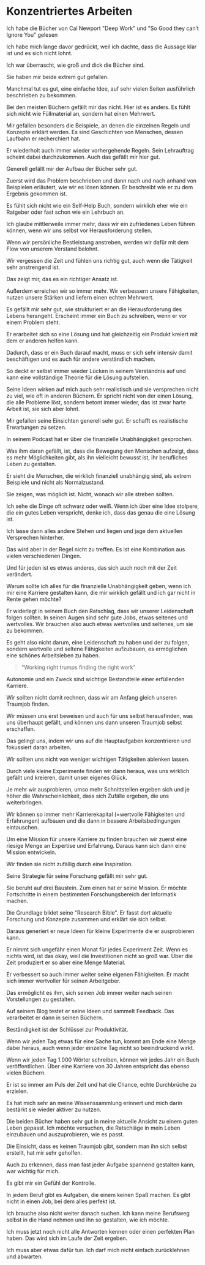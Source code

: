 # Konzentriertes Arbeiten

Ich habe die Bücher von Cal Newport "Deep Work" und "So Good they can’t Ignore You" gelesen

Ich habe mich lange davor gedrückt, weil ich dachte, dass die Aussage klar ist und es sich nicht lohnt.

Ich war überrascht, wie groß und dick die Bücher sind.

Sie haben mir beide extrem gut gefallen.

Manchmal tut es gut, eine einfache Idee, auf sehr vielen Seiten ausführlich beschrieben zu bekommen.

Bei den meisten Büchern gefällt mir das nicht. Hier ist es anders. Es fühlt sich nicht wie Füllmaterial an, sondern hat einen Mehrwert.

Mir gefallen besonders die Beispiele, an denen die einzelnen Regeln und Konzepte erklärt werden. Es sind Geschichten von Menschen, dessen Laufbahn er recherchiert hat.

Er wiederholt auch immer wieder vorhergehende Regeln. Sein Lehrauftrag scheint dabei durchzukommen. Auch das gefällt mir hier gut.

Generell gefällt mir der Aufbau der Bücher sehr gut.

Zuerst wird das Problem beschrieben und dann nach und nach anhand von Beispielen erläutert, wie wir es lösen können. Er beschreibt wie er zu dem Ergebnis gekommen ist.

Es fühlt sich nicht wie ein Self-Help Buch, sondern wirklich eher wie ein Ratgeber oder fast schon wie ein Lehrbuch an.

Ich glaube mittlerweile immer mehr, dass wir ein zufriedenes Leben führen können, wenn wir uns selbst vor Herausforderung stellen.

Wenn wir persönliche Bestleistung anstreben, werden wir dafür mit dem Flow von unserem Verstand belohnt.

Wir vergessen die Zeit und fühlen uns richtig gut, auch wenn die Tätigkeit sehr anstrengend ist.

Das zeigt mir, das es ein richtiger Ansatz ist.

Außerdem erreichen wir so immer mehr. Wir verbessern unsere Fähigkeiten, nutzen unsere Stärken und liefern einen echten Mehrwert.

Es gefällt mir sehr gut, wie strukturiert er an die Herausforderung des Lebens herangeht. Erscheint immer ein Buch zu schreiben, wenn er vor einem Problem steht.

Er erarbeitet sich so eine Lösung und hat gleichzeitig ein Produkt kreiert mit dem er anderen helfen kann.

Dadurch, dass er ein Buch darauf macht, muss er sich sehr intensiv damit beschäftigen und es auch für andere verständlich machen.

So deckt er selbst immer wieder Lücken in seinem Verständnis auf und kann eine vollständige Theorie für die Lösung aufstellen.

Seine Ideen wirken auf mich auch sehr realistisch und sie versprechen nicht zu viel, wie oft in anderen Büchern. Er spricht nicht von der einen Lösung, die alle Probleme löst, sondern betont immer wieder, das ist zwar harte Arbeit ist, sie sich aber lohnt.

Mir gefallen seine Einsichten generell sehr gut. Er schafft es realistische Erwartungen zu setzen.

In seinem Podcast hat er über die finanzielle Unabhängigkeit gesprochen.

Was ihm daran gefällt, ist, dass die Bewegung den Menschen aufzeigt, dass es mehr Möglichkeiten gibt, als ihn vielleicht bewusst ist, ihr berufliches Leben zu gestalten.

Er sieht die Menschen, die wirklich finanziell unabhängig sind, als extrem Beispiele und nicht als Normalzustand.

Sie zeigen, was möglich ist. Nicht, wonach wir alle streben sollten.

Ich sehe die Dinge oft schwarz oder weiß. Wenn ich über eine Idee stolpere, die ein gutes Leben verspricht, denke ich, dass das genau die eine Lösung ist.

Ich lasse dann alles andere Stehen und liegen und jage dem aktuellen Versprechen hinterher.

Das wird aber in der Regel nicht zu treffen. Es ist eine Kombination aus vielen verschiedenen Dingen.

Und für jeden ist es etwas anderes, das sich auch noch mit der Zeit verändert.

Warum sollte ich alles für die finanzielle Unabhängigkeit geben, wenn ich mir eine Karriere gestalten kann, die mir wirklich gefällt und ich gar nicht in Rente gehen möchte?

Er widerlegt in seinem Buch den Ratschlag, dass wir unserer Leidenschaft folgen sollten. In seinen Augen sind sehr gute Jobs, etwas seltenes und wertvolles. Wir brauchen also auch etwas wertvolles und seltenes, um sie zu bekommen.

Es geht also nicht darum, eine Leidenschaft zu haben und der zu folgen, sondern wertvolle und seltene Fähigkeiten aufzubauen, es ermöglichen eine schönes Arbeitsleben zu haben.

> "Working right trumps finding the right work"

Autonomie und ein Zweck sind wichtige Bestandteile einer erfüllenden Karriere.

Wir sollten nicht damit rechnen, dass wir am Anfang gleich unseren Traumjob finden.

Wir müssen uns erst beweisen und auch für uns selbst herausfinden, was uns überhaupt gefällt, und können uns dann unseren Traumjob selbst erschaffen.

Das gelingt uns, indem wir uns auf die Hauptaufgaben konzentrieren und fokussiert daran arbeiten. 

Wir sollten uns nicht von weniger wichtigen Tätigkeiten ablenken lassen.

Durch viele kleine Experimente finden wir dann heraus, was uns wirklich gefällt und kreieren, damit unser eigenes Glück.

Je mehr wir ausprobieren, umso mehr Schnittstellen ergeben sich und je höher die Wahrscheinlichkeit, dass sich Zufälle ergeben, die uns weiterbringen.

Wir können so immer mehr Karrierekapital (=wertvolle Fähigkeiten und Erfahrungen) aufbauen und die dann in bessere Arbeitsbedingungen eintauschen.

Um eine Mission für unsere Karriere zu finden brauchen wir zuerst eine riesige Menge an Expertise und Erfahrung. Daraus kann sich dann eine Mission entwickeln.

Wir finden sie nicht zufällig durch eine Inspiration. 

Seine Strategie für seine Forschung gefällt mir sehr gut.

Sie beruht auf drei Baustein. Zum einen hat er seine Mission. Er möchte Fortschritte in einem bestimmten Forschungsbereich der Informatik machen.

Die Grundlage bildet seine "Research Bible". Er fasst dort aktuelle Forschung und Konzepte zusammen und erklärt sie sich selbst.

Daraus generiert er neue Ideen für kleine Experimente die er ausprobieren kann.

Er nimmt sich ungefähr einen Monat für jedes Experiment Zeit. Wenn es nichts wird, ist das okay, weil die Investitionen nicht so groß war. Über die Zeit produziert er so aber eine Menge Material.

Er verbessert so auch immer weiter seine eigenen Fähigkeiten. Er macht sich immer wertvoller für seinen Arbeitgeber.

Das ermöglicht es ihm, sich seinen Job immer weiter nach seinen Vorstellungen zu gestalten.

Auf seinem Blog testet er seine Ideen und sammelt Feedback. Das verarbeitet er dann in seinen Büchern.

Beständigkeit ist der Schlüssel zur Produktivität.

Wenn wir jeden Tag etwas für eine Sache tun, kommt am Ende eine Menge dabei heraus, auch wenn jeder einzelne Tag nicht so beeindruckend wirkt.

Wenn wir jeden Tag 1.000 Wörter schreiben, können wir jedes Jahr ein Buch veröffentlichen. Über eine Karriere von 30 Jahren entspricht das ebenso vielen Büchern.

Er ist so immer am Puls der Zeit und hat die Chance, echte Durchbrüche zu erzielen.

Es hat mich sehr an meine Wissenssammlung erinnert und mich darin bestärkt sie wieder aktiver zu nutzen.

Die beiden Bücher haben sehr gut in meine aktuelle Ansicht zu einem guten Leben gepasst. Ich möchte versuchen, die Ratschläge in mein Leben einzubauen und auszuprobieren, wie es passt.

Die Einsicht, dass es keinen Traumjob gibt, sondern man ihn sich selbst erstellt, hat mir sehr geholfen.

Auch zu erkennen, dass man fast jeder Aufgabe spannend gestalten kann, war wichtig für mich.

Es gibt mir ein Gefühl der Kontrolle.

In jedem Beruf gibt es Aufgaben, die einem keinen Spaß machen. Es gibt nicht in einen Job, bei dem alles perfekt ist.

Ich brauche also nicht weiter danach suchen. Ich kann meine Berufsweg selbst in die Hand nehmen und ihn so gestalten, wie ich möchte.

Ich muss jetzt noch nicht alle Antworten kennen oder einen perfekten Plan haben. Das wird sich im Laufe der Zeit ergeben.

Ich muss aber etwas dafür tun. Ich darf mich nicht einfach zurücklehnen und abwarten.